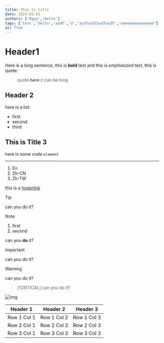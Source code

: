 ```yaml
---
title: This is title
date: 2024-01-01
authors: ['Maya','Delta']
tags: ['test','hello','asdf','d','asdfasdfasdfasdf','eeeeeeeeeeeeeee']
ai: True
---
```


# Header1
Here is a long sentence, this is **bold** text and this is *emphasized* text,
this is quote:
> quote **here**
> it can be long

## Header 2
here is a list:
- first
- second
- third
## This is Title 3
here is some code `element`

---

1. En
2. Zh-CN
3. Zh-TW

this is a [hyperlink](https://delm.dev)
> [!TIP]
> can you do it?

> [!NOTE]
> 1. first
> 2. second
> 
> can you **do** it?

> [!IMPORTANT]
> can you do it?

> [!WARNING]
> can you do it?

> [!CRITICAL]
> can you do it?

![img](https://gravatar.com/avatar/1a7b31cac6c2bbac137446c8a5da03a0?size=256)


| Header 1   | Header 2   | Header 3   |
|------------|------------|------------|
| Row 1 Col 1| Row 1 Col 2| Row 1 Col 3|
| Row 2 Col 1| Row 2 Col 2| Row 2 Col 3|
| Row 3 Col 1| Row 3 Col 2| Row 3 Col 3|

